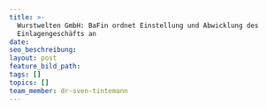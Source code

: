```yaml
---
title: >-
  Wurstwelten GmbH: BaFin ordnet Einstellung und Abwicklung des
  Einlagengeschäfts an
date:
seo_beschreibung:
layout: post
feature_bild_path:
tags: []
topics: []
team_member: dr-sven-tintemann
---
```

